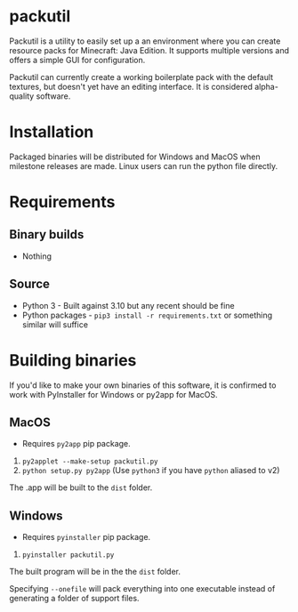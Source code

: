# packutil
Packutil is a utility to easily set up a an environment where you can create resource packs for Minecraft: Java Edition.
It supports multiple versions and offers a simple GUI for configuration.

Packutil can currently create a working boilerplate pack with the default textures, but doesn't yet have an editing interface. It is considered alpha-quality software.

# Installation
Packaged binaries will be distributed for Windows and MacOS when milestone releases are made.
Linux users can run the python file directly.

# Requirements
## Binary builds

- Nothing

## Source
- Python 3 - Built against 3.10 but any recent should be fine
- Python packages - `pip3 install -r requirements.txt` or something similar will suffice

# Building binaries
If you'd like to make your own binaries of this software, it is confirmed to work with PyInstaller for Windows or py2app for MacOS.

## MacOS
- Requires `py2app` pip package.
1. `py2applet --make-setup packutil.py`
2. `python setup.py py2app` (Use `python3` if you have `python` aliased to v2)

The .app will be built to the `dist` folder.

## Windows
- Requires `pyinstaller` pip package.
1. `pyinstaller packutil.py`

The built program will be in the the `dist` folder.

Specifying `--onefile` will pack everything into one executable instead of generating a folder of support files.
